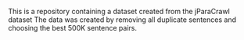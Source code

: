 This is a repository containing a dataset created from the jParaCrawl dataset 
The data was created by removing all duplicate sentences and choosing the best 500K sentence pairs.
